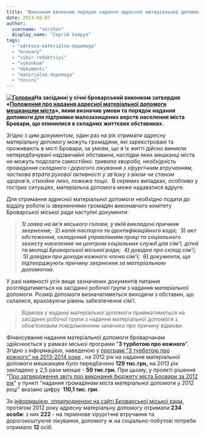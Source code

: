 ```yaml
---
title: "Виконком визначив порядок надання адресної матеріальної допомоги броварчанам"
date: 2013-02-07
author: 
  username: "serzhov"
  display_name: "Сергій Севрук"
tags: 
  - "adresna-materialna-dopomoga"
  - "brovary"
  - "vibir-redaktsiyi"
  - "vykonkom"
  - "dokumenti"
  - "materialna-dopomoga"
  - "novini"
---
```


**[![Головна](https://mpz.brovary.org/wp-content/uploads/2013/02/Golovna2.jpg)](https://mpz.brovary.org/wp-content/uploads/2013/02/Golovna2.jpg)На засіданні у січні броварський виконком затвердив «[Положення про надання адресної матеріальної допомоги мешканцям міста](http://docs.pravo-znaty.org.ua/p6498/08.01.2013/14)», яким визначив умови та порядок надання допомоги для підтримки малозахищених верств населення міста Бровари, що опинилися в складних життєвих обставинах.**

Згідно з цим документом, один раз на рік отримати адресну матеріальну допомогу можуть громадяни, які зареєстровані та проживають в місті Бровари, за умови, що в їх житті дійсно виникли непередбачувані надзвичайні обставини, наслідки яких мешканці міста не можуть подолати самостійно: _тривала хвороба, необхідність проведення складного і дорогого лікування з хірургічним втручанням, часткова втрата рухової активності у зв’язку з віком чи станом здоров’я, стихійне лихо, пожежа тощо_.  В окремих випадках, особливо у гострих ситуаціях, матеріальна допомога може надаватися вдруге.

Для отримання адресної матеріальної допомоги необхідно подати до відділу роботи із зверненнями громадян виконавчого комітету Броварської міської ради наступні документи:

> **_1) заява на ім’я міського голови, у якій викладені причини звернення;_**  **2) _копія паспорта та ідентифікаційного кода;_**  **3) _акт обстеження, складений управлінням праці та соціального захисту населення чи центром соціальних служб для сім’ї, дітей та молоді Броварської міської ради;_**  **_4) довідка про склад сім’ї;_**  **5) _довідки про доходи кожного члена сім’ї;_**  **6) _документи, що підтверджують причину звернення за матеріальною допомогою._**

У разі наявності усіх вище зазначених документів питання розглядатиметься на засіданні робочої групи з надання матеріальної допомоги. Розмір допомоги визначатиметься виходячи з обставин, що склалися, враховуючи рівень забезпечення сім’ї.

> Відмова у наданні матеріальної допомоги прийматиметься на засіданні робочої групи з надання матеріальної допомоги з обов’язковим повідомленням заявника про причину відмови.

Фінансування надання матеріальної допомоги броварчанам здійснюється у рамках міської програми "**З турботою про кожного**". Згідно з інформацією, наведеною у [програмі "З турботою про кожного" на 2013-2014 роки](http://docs.pravo-znaty.org.ua/p6437/20.12.2012/815-27-06) , на 2012 рік на надання матеріальної допомоги мешканцям було передбачено **129 тис.грн,** на 2013 рік закладено у 2,5 рази менше - **50 тис.грн.** При цьому, у проекті рішення "[Про затвердження звіту про виконання бюджету міста Бровари за 2012 рік](http://docs.pravo-znaty.org.ua/p6635/25.01.2013)" у пункті "надання громадянам міста матеріальної допомоги у 2012 році" вказано цифру  **110,1 тис. грн**.

За [інформацією, оприлюдненою на сайті Броварської міської ради](http://docs.pravo-znaty.org.ua/s?term=%D0%BC%D0%B0%D1%82%D0%B5%D1%80%D1%96%D0%B0%D0%BB%D1%8C%D0%BD%D0%BE%D1%97+%D0%B4%D0%BE%D0%BF%D0%BE%D0%BC%D0%BE%D0%B3%D0%B8+%D0%BC%D0%B5%D1%88%D0%BA%D0%B0%D0%BD%D1%86%D1%8F%D0%BC&from=01.01.2012&to=31.12.2012&status=0&fld=0&fld=1&type=1), протягом 2012 року адресну матеріальну допомогу отримали **234 особи**: з них **222** - на термінове хірургічне втручання та дорогокоштуюче лікування, допомогу ж на соціально-побутові потреби отримало **12** осіб.
